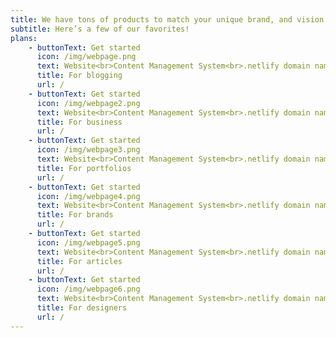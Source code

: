 ```yaml
---
title: We have tons of products to match your unique brand, and vision. 
subtitle: Here’s a few of our favorites!
plans:
    - buttonText: Get started
      icon: /img/webpage.png
      text: Website<br>Content Management System<br>.netlify domain name<br>Free hosting forever
      title: For blogging
      url: /
    - buttonText: Get started
      icon: /img/webpage2.png
      text: Website<br>Content Management System<br>.netlify domain name<br>Free hosting forever<br> Added levels of customization<br>5x free support<br>
      title: For business
      url: /
    - buttonText: Get started
      icon: /img/webpage3.png
      text: Website<br>Content Management System<br>.netlify domain name<br>Free hosting forever<br> Highest level of customization<br>10x free support<br>
      title: For portfolios
      url: /
    - buttonText: Get started
      icon: /img/webpage4.png
      text: Website<br>Content Management System<br>.netlify domain name<br>Free hosting forever
      title: For brands
      url: /
    - buttonText: Get started
      icon: /img/webpage5.png
      text: Website<br>Content Management System<br>.netlify domain name<br>Free hosting forever<br> Added levels of customization<br>5x free support<br>
      title: For articles
      url: /
    - buttonText: Get started
      icon: /img/webpage6.png
      text: Website<br>Content Management System<br>.netlify domain name<br>Free hosting forever<br> Highest level of customization<br>10x free support<br>
      title: For designers
      url: /
---
```


